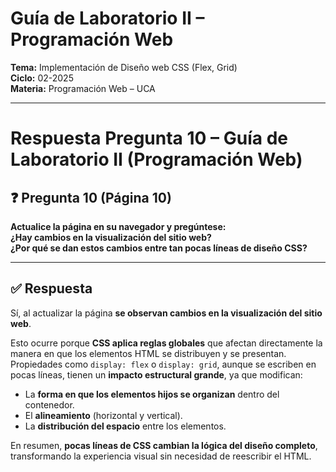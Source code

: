 # Guía de Laboratorio II – Programación Web  
**Tema:** Implementación de Diseño web CSS (Flex, Grid)  
**Ciclo:** 02-2025  
**Materia:** Programación Web – UCA  

---

# Respuesta Pregunta 10 – Guía de Laboratorio II (Programación Web)

## ❓ Pregunta 10 (Página 10)
**Actualice la página en su navegador y pregúntese:  
¿Hay cambios en la visualización del sitio web?  
¿Por qué se dan estos cambios entre tan pocas líneas de diseño CSS?**

---

## ✅ Respuesta
Sí, al actualizar la página **se observan cambios en la visualización del sitio web**.  

Esto ocurre porque **CSS aplica reglas globales** que afectan directamente la manera en que los elementos HTML se distribuyen y se presentan.  
Propiedades como `display: flex` o `display: grid`, aunque se escriben en pocas líneas, tienen un **impacto estructural grande**, ya que modifican:  

- La **forma en que los elementos hijos se organizan** dentro del contenedor.  
- El **alineamiento** (horizontal y vertical).  
- La **distribución del espacio** entre los elementos.  

En resumen, **pocas líneas de CSS cambian la lógica del diseño completo**, transformando la experiencia visual sin necesidad de reescribir el HTML.
